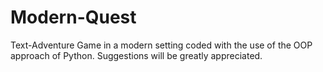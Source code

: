 # Modern-Quest
Text-Adventure Game in a modern setting coded with the use of the OOP approach of Python. 
Suggestions will be greatly appreciated.
